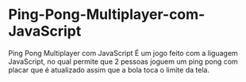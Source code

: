 # Ping-Pong-Multiplayer-com-JavaScript
Ping Pong Multiplayer com JavaScript
É um jogo feito com a liguagem JavaScript, no qual permite que 2 pessoas joguem um ping pong com placar que é atualizado assim que a bola toca o limite da tela.
